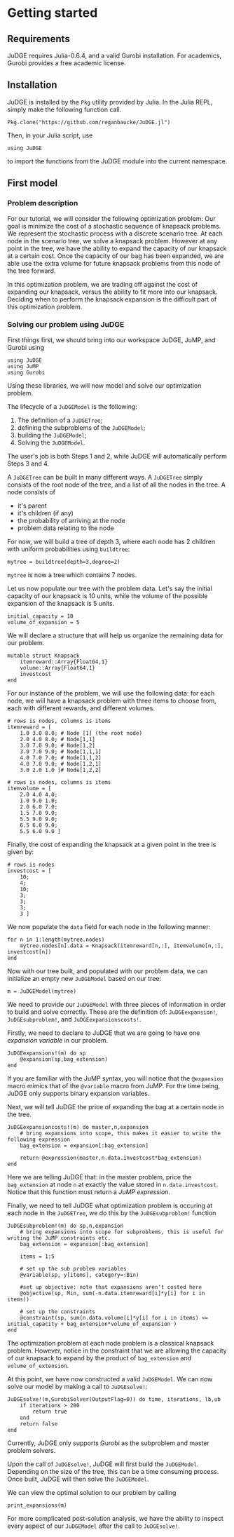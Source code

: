 # Getting started


## Requirements

JuDGE requires Julia-0.6.4, and a valid Gurobi installation. For academics,
Gurobi provides a free academic license.


## Installation

JuDGE is installed by the `Pkg` utility provided by Julia. In the Julia REPL,
simply make the following function call.

    Pkg.clone("https://github.com/reganbaucke/JuDGE.jl")
Then, in your Julia script, use

    using JuDGE
to import the functions from the JuDGE module into the current namespace.


## First model


### Problem description
For our tutorial, we will consider the following optimization problem: Our goal
is minimize the cost of a stochastic sequence of knapsack problems. We represent
the stochastic process with a discrete scenario tree. At each node in the
scenario tree, we solve a knapsack problem. However at any point in the tree, we
have the ability to expand the capacity of our knapsack at a certain cost. Once
the capacity of our bag has been expanded, we are able use the extra volume for
future knapsack problems from this node of the tree forward.

In this optimization problem, we are trading off against the cost of expanding
our knapsack, versus the ability to fit more into our knapsack. Deciding when to
perform the knapsack expansion is the difficult part of this
optimization problem.


### Solving our problem using JuDGE

First things first, we should bring into our workspace JuDGE, JuMP, and Gurobi using

    using JuDGE
    using JuMP
    using Gurobi
Using these libraries, we will now model and solve our optimization problem.


The lifecycle of a `JuDGEModel` is the following:

1. The definition of a `JuDGETree`;
2. defining the subproblems of the `JuDGEModel`;
3. building the `JuDGEModel`;
3. Solving the `JuDGEModel`.

The user's job is both Steps 1 and 2, while JuDGE will automatically perform
Steps 3 and 4.

A `JuDGETree` can be built in many different ways. A `JuDGETree` simply consists
of the root node of the tree, and a list of all the nodes in the tree. A node
consists of

- it's parent
- it's children (if any)
- the probability of arriving at the node
- problem data relating to the node

For now, we will build a tree of depth 3, where each node has 2 children with
uniform probabilities using `buildtree`:

    mytree = buildtree(depth=3,degree=2)
`mytree` is now a tree which contains 7 nodes.

Let us now populate our tree with the problem data. Let's say the initial
capacity of our knapsack is 10 units, while the volume of the possible expansion
of the knapsack is 5 units.

    initial_capacity = 10
    volume_of_expansion = 5

We will declare a structure that will help us organize the remaining data for our problem.

    mutable struct Knapsack
        itemreward::Array{Float64,1}
        volume::Array{Float64,1}
        investcost
    end

For our instance of the problem, we will use the following data: for each node,
we will have a knapsack problem with three items to choose from, each with
different rewards, and different volumes.

    # rows is nodes, columns is items
    itemreward = [
        1.0 3.0 8.0; # Node [1] (the root node)
        2.0 4.0 8.0; # Node[1,1]
        3.0 7.0 9.0; # Node[1,2]
        3.0 7.0 9.0; # Node[1,1,1]
        4.0 7.0 7.0; # Node[1,1,2]
        4.0 7.0 9.0; # Node[1,2,1]
        3.0 2.0 1.0 ]# Node[1,2,2]

    # rows is nodes, columns is items
    itemvolume = [
        2.0 4.0 4.0;
        1.0 9.0 1.0;
        2.0 6.0 7.0;
        1.5 7.0 9.0;
        5.5 9.0 9.0;
        6.5 6.0 9.0;
        5.5 6.0 9.0 ]

Finally, the cost of expanding the knapsack at a given point in the tree is
given by:

    # rows is nodes
    investcost = [
        10;
        4;
        10;
        3;
        3;
        3;
        3 ]

We now populate the `data` field for each node in the following manner:

    for n in 1:length(mytree.nodes)
        mytree.nodes[n].data = Knapsack(itemreward[n,:], itemvolume[n,:], investcost[n])
    end

Now with our tree built, and populated with our problem data, we can initialize
an empty new `JuDGEModel` based on our tree:

    m = JuDGEModel(mytree)


We need to provide our `JuDGEModel` with three pieces of information in order to
build and solve correctly. These are the definition of: `JuDGEexpansion!`,
`JuDGEsubproblem!`, and `JuDGEexpansionscosts!`.

Firstly, we need to declare to JuDGE that we are going to have one *expansion
variable* in our problem.

    JuDGEexpansions!(m) do sp
        @expansion(sp,bag_extension)
    end
If you are familiar with the JuMP syntax, you will notice that the `@expansion`
macro mimics that of the `@variable` macro from JuMP. For the time being, JuDGE
only supports binary expansion variables.

Next, we will tell JuDGE the price of expanding the bag at a certain node in the
tree.

    JuDGEexpansioncosts!(m) do master,n,expansion
        # bring expansions into scope, this makes it easier to write the following expression
        bag_extension = expansion[:bag_extension]

        return @expression(master,n.data.investcost*bag_extension)
    end
Here we are telling JuDGE that: in the master problem, price the `bag_extension`
at node `n` at exactly the value stored in `n.data.investcost`. Notice that this
function must return a *JuMP expression*.

Finally, we need to tell JuDGE what optimization problem is occuring at each
node in the `JuDGETree`, we do this by the `JuDGEsubproblem!` function

    JuDGEsubproblem!(m) do sp,n,expansion
        # bring expansions into scope for subproblems, this is useful for writing the JuMP constraints etc.
        bag_extension = expansion[:bag_extension]

        items = 1:5

        # set up the sub problem variables
        @variable(sp, y[items], category=:Bin)

        #set up objective: note that expansions aren't costed here
        @objective(sp, Min, sum(-n.data.itemreward[i]*y[i] for i in items))

        # set up the constraints
        @constraint(sp, sum(n.data.volume[i]*y[i] for i in items) <= initial_capacity + bag_extension*volume_of_expansion )
    end
The optimization problem at each node problem is a classical knapsack problem.
However, notice in the constraint that we are allowing the capacity of our
knapsack to expand by the product of `bag_extension` and `volume_of_extension`.

At this point, we have now constructed a valid `JuDGEModel`.
We can now solve our model by making a call to `JuDGEsolve!`:

    JuDGEsolve!(m,GurobiSolver(OutputFlag=0)) do time, iterations, lb,ub
        if iterations > 200
            return true
        end
        return false
    end
Currently, JuDGE only supports Gurobi as the subproblem and master problem
solvers.

Upon the call of `JuDGEsolve!`, JuDGE will first build the `JuDGEModel`.
Depending on the size of the tree, this can be a time consuming process. Once
built, JuDGE will then solve the `JuDGEModel`.

We can view the optimal solution to our problem by calling

    print_expansions(m)

For more complicated post-solution analysis, we have the ability to inspect
every aspect of our `JuDGEModel` after the call to `JuDGEsolve!`.
